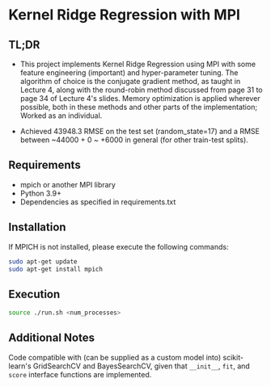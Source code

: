 # Kernel Ridge Regression with MPI

## TL;DR

- This project implements Kernel Ridge Regression using MPI with some feature engineering (important) and hyper-parameter tuning. The algorithm of choice is the conjugate gradient method, as taught in Lecture 4, along with the round-robin method discussed from page 31 to page 34 of Lecture 4's slides. Memory optimization is applied wherever possible, both in these methods and other parts of the implementation; Worked as an individual. 

- Achieved 43948.3 RMSE on the test set (random_state=17) and a RMSE between ~44000 + 0 ~ +6000 in general (for other train-test splits).

## Requirements

- mpich or another MPI library
- Python 3.9+
- Dependencies as specified in requirements.txt

## Installation

If MPICH is not installed, please execute the following commands:

```sh
sudo apt-get update
sudo apt-get install mpich
```

## Execution

```sh 
source ./run.sh <num_processes>
```

## Additional Notes

Code compatible with (can be supplied as a custom model into) scikit-learn's GridSearchCV and BayesSearchCV, given that `__init__`, `fit`, and `score` interface functions are implemented.